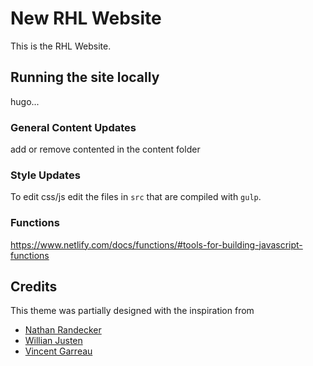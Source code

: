 # New RHL Website

This is the RHL Website.

## Running the site locally

hugo...

### General Content Updates

add or remove contented in the content folder

### Style Updates

To edit css/js edit the files in `src` that are compiled with `gulp`.

### Functions

https://www.netlify.com/docs/functions/#tools-for-building-javascript-functions

## Credits

This theme was partially designed with the inspiration from
- [Nathan Randecker](https://github.com/nrandecker/particle)
- [Willian Justen](https://github.com/willianjusten/will-jekyll-template)
- [Vincent Garreau](https://github.com/VincentGarreau/particles.js/)
